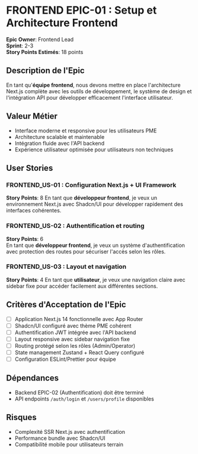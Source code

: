 # FRONTEND EPIC-01 : Setup et Architecture Frontend

**Epic Owner**: Frontend Lead  
**Sprint**: 2-3  
**Story Points Estimés**: 18 points  

## Description de l'Epic

En tant qu'**équipe frontend**, nous devons mettre en place l'architecture Next.js complète avec les outils de développement, le système de design et l'intégration API pour développer efficacement l'interface utilisateur.

## Valeur Métier

- Interface moderne et responsive pour les utilisateurs PME
- Architecture scalable et maintenable
- Intégration fluide avec l'API backend
- Expérience utilisateur optimisée pour utilisateurs non techniques

## User Stories

### FRONTEND_US-01 : Configuration Next.js + UI Framework
**Story Points**: 8
En tant que **développeur frontend**, je veux un environnement Next.js avec Shadcn/UI pour développer rapidement des interfaces cohérentes.

### FRONTEND_US-02 : Authentification et routing
**Story Points**: 6  
En tant que **développeur frontend**, je veux un système d'authentification avec protection des routes pour sécuriser l'accès selon les rôles.

### FRONTEND_US-03 : Layout et navigation
**Story Points**: 4
En tant que **utilisateur**, je veux une navigation claire avec sidebar fixe pour accéder facilement aux différentes sections.

## Critères d'Acceptation de l'Epic

- [ ] Application Next.js 14 fonctionnelle avec App Router
- [ ] Shadcn/UI configuré avec thème PME cohérent
- [ ] Authentification JWT intégrée avec l'API backend
- [ ] Layout responsive avec sidebar navigation fixe
- [ ] Routing protégé selon les rôles (Admin/Operator)
- [ ] State management Zustand + React Query configuré
- [ ] Configuration ESLint/Prettier pour équipe

## Dépendances

- Backend EPIC-02 (Authentification) doit être terminé
- API endpoints `/auth/login` et `/users/profile` disponibles

## Risques

- Complexité SSR Next.js avec authentification
- Performance bundle avec Shadcn/UI
- Compatibilité mobile pour utilisateurs terrain
